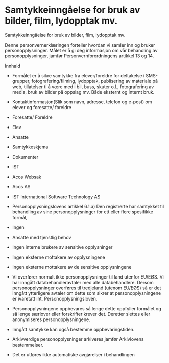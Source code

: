 # Samtykkeinngåelse for bruk av bilder, film, lydopptak mv.

Samtykkeinngåelse for bruk av bilder, film, lydopptak mv.

  

Denne personvernerklæringen forteller hvordan vi samler inn og bruker personopplysninger. Målet er å gi deg informasjon om vår behandling av personopplysninger, jamfør Personvernforordningens artikkel 13 og 14.

  

Innhald

*   Formålet er å sikre samtykke fra elever/foreldre for deltakelse i SMS-grupper, fotografering/filming, lydopptak, publisering av materiale på web, tillatelser ti å være med i bil, buss, skuter o.l., fotografering av media, bruk av bilder på oppslag mv. Både eksternt og internt bruk.  
    
*   Kontaktinformasjon(Slik som navn, adresse, telefon og e-post) om elever og foresatte/ foreldre  
    
*   Foresatte/ Foreldre  
    
*   Elev  
    
*   Ansatte  
    
*   Samtykkeskjema  
    
*   Dokumenter  
    
*   IST  
    
*   Acos Websak  
    
*   Acos AS  
    
*   IST International Software Technology AS  
    
*   Personopplysningslovens artikkel 6.1.a) Den registrerte har samtykket til behandling av sine personopplysninger for ett eller flere spesifikke formål,  
    
*   Ingen  
    
*   Ansatte med tjenstlig behov  
    
*   Ingen interne brukere av sensitive opplysninger  
    
*   Ingen eksterne mottakere av opplysningene  
    
*   Ingen eksterne mottakere av de sensitive opplysningene  
    
*   Vi overfører normalt ikke personopplysninger til land utenfor EU/EØS. Vi har inngått databehandleravtaler med alle databehandlere. Dersom personopplysninger overføres til tredjeland (utenom EU/EØS) så er det inngått ytterligere avtaler om dette som sikrer at personopplysningene er ivaretatt iht. Personopplysningsloven.  
    
*   Personopplysningene oppbevares så lenge dette oppfyller formålet og så lenge særlover eller forskrifter krever det. Deretter slettes eller anonymiseres personopplysningene.  
    
*   Inngått samtykke kan også bestemme oppbevaringstiden.  
    
*   Arkivverdige personopplysninger arkiveres jamfør Arkivlovens bestemmelser.  
    
*   Det er utføres ikke automatiske avgjørelser i behandlingen